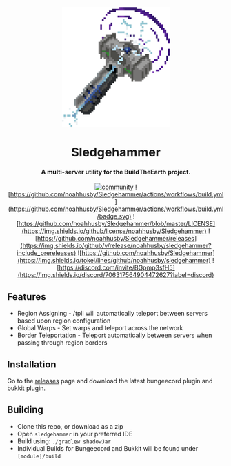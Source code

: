 <div align="center">
    <img src="https://raw.githubusercontent.com/noahhusby/noahhusby/master/assets/sledgehammer/icon.png" alt="Logo" width="250" height="278">

# Sledgehammer
#### A multi-server utility for the BuildTheEarth project.

[![community](https://go.buildtheearth.net/community-shield)](https://github.com/buildtheearth)
![https://github.com/noahhusby/Sledgehammer/actions/workflows/build.yml](https://github.com/noahhusby/Sledgehammer/actions/workflows/build.yml/badge.svg)
![https://github.com/noahhusby/Sledgehammer/blob/master/LICENSE](https://img.shields.io/github/license/noahhusby/Sledgehammer)
![https://github.com/noahhusby/Sledgehammer/releases](https://img.shields.io/github/v/release/noahhusby/sledgehammer?include_prereleases)
![https://github.com/noahhusby/Sledgehammer](https://img.shields.io/tokei/lines/github/noahhusby/sledgehammer)
![https://discord.com/invite/BGpmp3sfH5](https://img.shields.io/discord/706317564904472627?label=discord)

</div>

## Features

* Region Assigning - /tpll will automatically teleport between servers based upon region configuration
* Global Warps - Set warps and teleport across the network
* Border Teleportation - Teleport automatically between servers when passing through region borders

## Installation

Go to the [releases](https://github.com/noahhusby/Sledgehammer/releases) page and download the latest bungeecord plugin
and bukkit plugin.

## Building

* Clone this repo, or download as a zip
* Open `sledgehammer` in your preferred IDE
* Build using: `./gradlew shadowJar`
* Individual Builds for Bungeecord and Bukkit will be found under `[module]/build`
